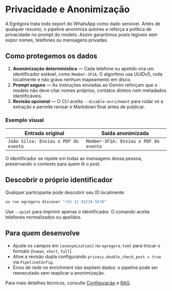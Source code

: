 # Privacidade e Anonimização

A Egrégora trata todo export do WhatsApp como dado sensível.
Antes de qualquer resumo, o pipeline anonimiza autores e reforça a política de
privacidade no prompt do modelo.
Assim garantimos posts legíveis sem expor nomes, telefones ou mensagens
privadas.

## Como protegemos os dados

1. **Anonimização determinística** — Cada telefone ou apelido vira um
   identificador estável, como `Member-3F1A`.
   O algoritmo usa UUIDv5, roda localmente e não grava nenhum mapeamento em
   disco.
2. **Prompt seguro** — As instruções enviadas ao Gemini reforçam que o modelo
   não deve citar nomes próprios, contatos diretos nem metadados
   identificáveis.
3. **Revisão opcional** — O CLI aceita `--disable-enrichment` para rodar só a
   extração e permite revisar o Markdown final antes de publicar.

### Exemplo visual

| Entrada original                     | Saída anonimizada           |
|--------------------------------------|-----------------------------|
| `João Silva: Enviou o PDF do evento` | `Member-3F1A: Enviou o PDF do evento` |

O identificador se repete em todas as mensagens dessa pessoa, preservando o
contexto para quem lê o post.

## Descobrir o próprio identificador

Qualquer participante pode descobrir seu ID localmente:

```bash
uv run egregora discover "+55 11 91234-5678"
```

Use `--quiet` para imprimir apenas o identificador.
O comando aceita telefones normalizados ou apelidos.

## Para quem desenvolve

- Ajuste os campos em `[anonymization]` no `egregora.toml` para trocar o
  formato (`human`, `short`, `full`).
- Ative a revisão dupla configurando `privacy.double_check_post = true` via
  `PipelineConfig`.
- Erros de rede no enrichment não expõem dados: o pipeline pode ser reexecutado
  sem reaplicar a anonimização.

Para mais detalhes técnicos, consulte
[Configuração](../developer-guide/config.md) e
[RAG](../developer-guide/rag.md).
